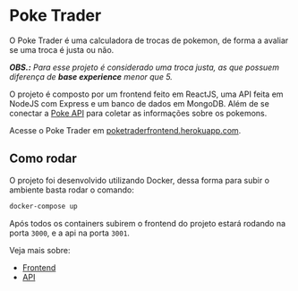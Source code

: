 # Poke Trader

O Poke Trader é uma calculadora de trocas de pokemon, de forma a avaliar se uma troca é justa ou não.

***OBS.:** Para esse projeto é considerado uma troca justa, as que possuem diferença de **base experience** menor que 5.*

O projeto é composto por um frontend feito em ReactJS, uma API feita em NodeJS com Express e um banco de dados em MongoDB. Além de se conectar a [Poke API](https://pokeapi.co/docs/v2) para coletar as informações sobre os pokemons.

Acesse o Poke Trader em [poketraderfrontend.herokuapp.com](https://poketraderfrontend.herokuapp.com/).

## Como rodar

O projeto foi desenvolvido utilizando Docker, dessa forma para subir o ambiente basta rodar o comando:

```sh
docker-compose up
```

Após todos os containers subirem o frontend do projeto estará rodando na porta `3000`, e a api na porta `3001`.

Veja mais sobre:
- [Frontend](./front)
- [API](./api)

